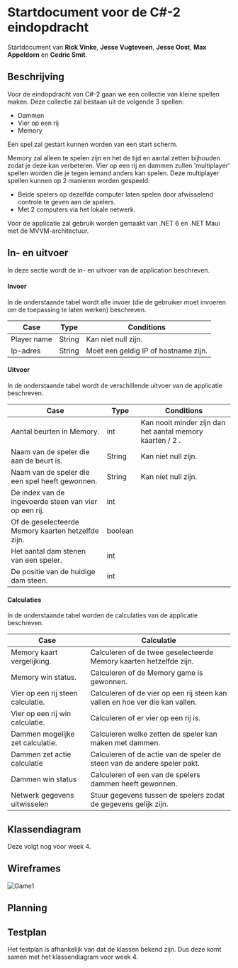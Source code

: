 # Startdocument voor de C#-2 eindopdracht 

Startdocument van **Rick Vinke**, **Jesse Vugteveen**, **Jesse Oost**, **Max Appeldorn** en **Cedric Smit**.

## Beschrijving
Voor de eindopdracht van C#-2 gaan we een collectie van kleine spellen maken.
Deze collectie zal bestaan uit de volgende 3 spellen:
- Dammen
- Vier op een rij 
- Memory

Een spel zal gestart kunnen worden van een start scherm.

Memory zal alleen te spelen zijn en het de tijd en aantal zetten bijhouden zodat je deze kan verbeteren.
Vier op een rij en dammen zullen 'multiplayer' spellen worden die je tegen iemand anders kan spelen.
Deze multiplayer spellen kunnen op 2 manieren worden gespeeld:

- Beide spelers op dezelfde computer laten spelen door afwisselend controle te geven aan de spelers.
- Met 2 computers via het lokale netwerk.

Voor de applicatie zal gebruik worden gemaakt van .NET 6 en .NET Maui met de MVVM-architectuur.

## In- en uitvoer

In deze sectie wordt de in- en uitvoer van de application beschreven.

#### Invoer

In de onderstaande tabel wordt alle invoer (die de gebruiker moet invoeren om de toepassing te laten werken) beschreven.

| Case        | Type   | Conditions                           |
|-------------|--------|--------------------------------------|
| Player name | String | Kan niet null zijn.                  |
| Ip-adres    | String | Moet een geldig IP of hostname zijn. |

#### Uitvoer

In de onderstaande tabel wordt de verschillende uitvoer van de applicatie beschreven.

| Case                                                  | Type    | Conditions                                                |
|-------------------------------------------------------|---------|-----------------------------------------------------------|
| Aantal beurten in Memory.                             | int     | Kan nooit minder zijn dan het aantal memory kaarten / 2 . |
| Naam van de speler die aan de beurt is.               | String  | Kan niet null zijn.                                       |
| Naam van de speler die een spel heeft gewonnen.       | String  | Kan niet null zijn.                                       |
| De index van de ingevoerde steen van vier op een rij. | int     |                                                           |
| Of de geselecteerde Memory kaarten hetzelfde zijn.    | boolean |                                                           |
| Het aantal dam stenen van een speler.                 | int     |                                                           |
| De positie van de huidige dam steen.                  | int     |                                                           |


#### Calculaties
In de onderstaande tabel worden de calculaties van de applicatie beschreven.

| Case                              | Calculatie                                                                   |
|-----------------------------------|------------------------------------------------------------------------------|
| Memory kaart vergelijking.        | Calculeren of de twee geselecteerde Memory kaarten hetzelfde zijn.           |
| Memory win status.                | Calculeren of de Memory game is gewonnen.                                    |
| Vier op een rij steen calculatie. | Calculeren of de vier op een rij steen kan vallen en hoe ver die kan vallen. |
| Vier op een rij win calculatie.   | Calculeren of er vier op een rij is.                                         |
| Dammen mogelijke zet calculatie.  | Calculeren welke zetten de speler kan maken met dammen.                      |
| Dammen zet actie calculatie       | Calculeren of de actie van de speler de steen van de andere speler pakt.     |
| Dammen win status                 | Calculeren of een van de spelers dammen heeft gewonnen.                      |
| Netwerk gegevens uitwisselen      | Stuur gegevens tussen de spelers zodat de gegevens gelijk zijn.              |


## Klassendiagram
Deze volgt nog voor week 4.

## Wireframes

![Game1](game1.png "Game1")

## Planning

## Testplan
Het testplan is afhankelijk van dat de klassen bekend zijn.
Dus deze komt samen met het klassendiagram voor week 4.